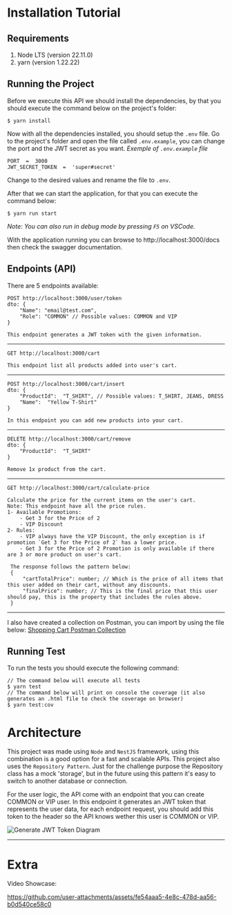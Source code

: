 # Installation Tutorial

## Requirements

1.  Node LTS (version 22.11.0)
2.  yarn (version 1.22.22)

## Running the Project

Before we execute this API we should install the dependencies, by that you should execute the command below on the project's folder:

    $ yarn install

Now with all the dependencies installed, you should setup the `.env` file. Go to the project's folder and open the file called `.env.example`, you can change the port and the JWT secret as you want.
_Exemple of `.env.example` file_

    PORT  =  3000
    JWT_SECRET_TOKEN  =  'super#secret'

Change to the desired values and rename the file to `.env`.

After that we can start the application, for that you can execute the command below:

    $ yarn run start

_Note: You can also run in debug mode by pressing `F5` on VSCode._

With the application running you can browse to http://localhost:3000/docs then check the swagger documentation.

## Endpoints (API)

There are 5 endpoints available:

    POST http://localhost:3000/user/token
    dto: {
        "Name": "email@test.com",
        "Role": "COMMON" // Possible values: COMMON and VIP
    }

    This endpoint generates a JWT token with the given information.

---

    GET http://localhost:3000/cart

    This endpoint list all products added into user's cart.

---

    POST http://localhost:3000/cart/insert
    dto: {
        "ProductId":  "T_SHIRT", // Possible values: T_SHIRT, JEANS, DRESS
        "Name":  "Yellow T-Shirt"
    }

    In this endpoint you can add new products into your cart.

---

    DELETE http://localhost:3000/cart/remove
    dto: {
        "ProductId":  "T_SHIRT"
    }

    Remove 1x product from the cart.

---

    GET http://localhost:3000/cart/calculate-price

    Calculate the price for the current items on the user's cart.
    Note: This endpoint have all the price rules.
    1- Available Promotions:
        - Get 3 for the Price of 2
        - VIP Discount
    2- Rules:
    	- VIP always have the VIP Discount, the only exception is if promotion `Get 3 for the Price of 2` has a lower price.
    	- Get 3 for the Price of 2 Promotion is only available if there are 3 or more product on user's cart.
     
     The response follows the pattern below:
     {
         "cartTotalPrice": number; // Which is the price of all items that this user added on their cart, without any discounts.
         "finalPrice": number; // This is the final price that this user should pay, this is the property that includes the rules above.
     }

---

I also have created a collection on Postman, you can import by using the file below:
[Shopping Cart Postman Collection](https://drive.google.com/file/d/1oYLJdX9Uo0rcfo-DvvCBxJrjPqYSSdBc/view?usp=sharing)

## Running Test

To run the tests you should execute the following command:

    // The command below will execute all tests
    $ yarn test
    // The command below will print on console the coverage (it also generates an .html file to check the coverage on browser)
    $ yarn test:cov

# Architecture

This project was made using `Node` and `NestJS` framework, using this combination is a good option for a fast and scalable APIs. This project also uses the `Repository Pattern`. Just for the challenge purpose the Repository class has a mock 'storage', but in the future using this pattern it's easy to switch to another database or connection.

For the user logic, the API come with an endpoint that you can create COMMON or VIP user. In this endpoint it generates an JWT token that represents the user data, for each endpoint request, you should add this token to the header so the API knows wether this user is COMMON or VIP.

![Generate JWT Token Diagram](https://github.com/user-attachments/assets/79c14476-025f-4cb7-914e-b836e2e3a501)

---

# Extra

Video Showcase:

https://github.com/user-attachments/assets/fe54aaa5-4e8c-478d-aa56-b0d540ce58c0

